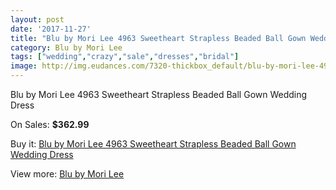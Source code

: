 ```yaml
---
layout: post
date: '2017-11-27'
title: "Blu by Mori Lee 4963 Sweetheart Strapless Beaded Ball Gown Wedding Dress"
category: Blu by Mori Lee
tags: ["wedding","crazy","sale","dresses","bridal"]
image: http://img.eudances.com/7320-thickbox_default/blu-by-mori-lee-4963-sweetheart-strapless-beaded-ball-gown-wedding-dress.jpg
---
```

Blu by Mori Lee 4963 Sweetheart Strapless Beaded Ball Gown Wedding Dress

On Sales: **$362.99**
<a href="https://www.eudances.com/en/blu-by-mori-lee/2632-blu-by-mori-lee-4963-sweetheart-strapless-beaded-ball-gown-wedding-dress.html"><amp-img layout="responsive" width="600" height="600" src="//img.eudances.com/7320-thickbox_default/blu-by-mori-lee-4963-sweetheart-strapless-beaded-ball-gown-wedding-dress.jpg" alt="Blu by Mori Lee 4963 Sweetheart Strapless Beaded Ball Gown Wedding Dress 0" /></a>
<a href="https://www.eudances.com/en/blu-by-mori-lee/2632-blu-by-mori-lee-4963-sweetheart-strapless-beaded-ball-gown-wedding-dress.html"><amp-img layout="responsive" width="600" height="600" src="//img.eudances.com/7324-thickbox_default/blu-by-mori-lee-4963-sweetheart-strapless-beaded-ball-gown-wedding-dress.jpg" alt="Blu by Mori Lee 4963 Sweetheart Strapless Beaded Ball Gown Wedding Dress 1" /></a>
<a href="https://www.eudances.com/en/blu-by-mori-lee/2632-blu-by-mori-lee-4963-sweetheart-strapless-beaded-ball-gown-wedding-dress.html"><amp-img layout="responsive" width="600" height="600" src="//img.eudances.com/7323-thickbox_default/blu-by-mori-lee-4963-sweetheart-strapless-beaded-ball-gown-wedding-dress.jpg" alt="Blu by Mori Lee 4963 Sweetheart Strapless Beaded Ball Gown Wedding Dress 2" /></a>
<a href="https://www.eudances.com/en/blu-by-mori-lee/2632-blu-by-mori-lee-4963-sweetheart-strapless-beaded-ball-gown-wedding-dress.html"><amp-img layout="responsive" width="600" height="600" src="//img.eudances.com/7322-thickbox_default/blu-by-mori-lee-4963-sweetheart-strapless-beaded-ball-gown-wedding-dress.jpg" alt="Blu by Mori Lee 4963 Sweetheart Strapless Beaded Ball Gown Wedding Dress 3" /></a>
<a href="https://www.eudances.com/en/blu-by-mori-lee/2632-blu-by-mori-lee-4963-sweetheart-strapless-beaded-ball-gown-wedding-dress.html"><amp-img layout="responsive" width="600" height="600" src="//img.eudances.com/7321-thickbox_default/blu-by-mori-lee-4963-sweetheart-strapless-beaded-ball-gown-wedding-dress.jpg" alt="Blu by Mori Lee 4963 Sweetheart Strapless Beaded Ball Gown Wedding Dress 4" /></a>

Buy it: [Blu by Mori Lee 4963 Sweetheart Strapless Beaded Ball Gown Wedding Dress](https://www.eudances.com/en/blu-by-mori-lee/2632-blu-by-mori-lee-4963-sweetheart-strapless-beaded-ball-gown-wedding-dress.html "Blu by Mori Lee 4963 Sweetheart Strapless Beaded Ball Gown Wedding Dress")

View more: [Blu by Mori Lee](https://www.eudances.com/en/39-blu-by-mori-lee "Blu by Mori Lee")